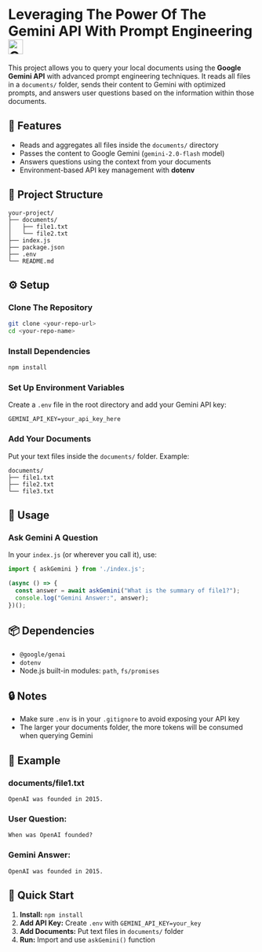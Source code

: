 # Leveraging The Power Of The Gemini API With Prompt Engineering <img src="https://ai.google.dev/static/site-assets/images/share.png" alt="Google Gemini Logo" width="30" height="30">

This project allows you to query your local documents using the **Google Gemini API** with advanced prompt engineering techniques. It reads all files in a `documents/` folder, sends their content to Gemini with optimized prompts, and answers user questions based on the information within those documents.

## 🚀 Features

* Reads and aggregates all files inside the `documents/` directory
* Passes the content to Google Gemini (`gemini-2.0-flash` model)
* Answers questions using the context from your documents
* Environment-based API key management with **dotenv**

## 📂 Project Structure

```
your-project/
├── documents/
│   ├── file1.txt
│   └── file2.txt
├── index.js
├── package.json
├── .env
└── README.md
```

## ⚙️ Setup

### Clone The Repository

```bash
git clone <your-repo-url>
cd <your-repo-name>
```

### Install Dependencies

```bash
npm install
```

### Set Up Environment Variables

Create a `.env` file in the root directory and add your Gemini API key:

```env
GEMINI_API_KEY=your_api_key_here
```

### Add Your Documents

Put your text files inside the `documents/` folder. Example:

```
documents/
├── file1.txt
├── file2.txt
└── file3.txt
```

## 📝 Usage

### Ask Gemini A Question

In your `index.js` (or wherever you call it), use:

```javascript
import { askGemini } from './index.js';

(async () => {
  const answer = await askGemini("What is the summary of file1?");
  console.log("Gemini Answer:", answer);
})();
```

## 📦 Dependencies

* `@google/genai`
* `dotenv`
* Node.js built-in modules: `path`, `fs/promises`

## 🔒 Notes

* Make sure `.env` is in your `.gitignore` to avoid exposing your API key
* The larger your documents folder, the more tokens will be consumed when querying Gemini

## 📌 Example

### documents/file1.txt
```
OpenAI was founded in 2015.
```

### User Question:
```
When was OpenAI founded?
```

### Gemini Answer:
```
OpenAI was founded in 2015.
```

## 🚀 Quick Start

1. **Install:** `npm install`
2. **Add API Key:** Create `.env` with `GEMINI_API_KEY=your_key`
3. **Add Documents:** Put text files in `documents/` folder
4. **Run:** Import and use `askGemini()` function
